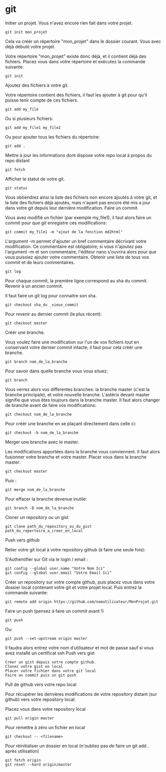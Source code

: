 # git

Initier un projet.
Vous n'avez encore rien fait dans votre projet.

    git init mon_projet

Cela va créér un répertoire "mon_projet" dans le dossier courant.
Vous avec déjà débuté votre projet.

Votre répertoire "mon_projet" existe donc déjà, et il contient déjà des fichiers. Placez vous dans votre répertoire et exécutez la commande suivante:

    git init

Ajoutez des fichiers à votre git.

Votre répertoire contient des fichiers, il faut les ajouter à git pour qu'il puisse tenir compte de ces fichiers.

    git add my_file

Ou si plusieurs fichiers:

    git add my_file1 my_file2

Ou pour ajouter tous les fichiers du répertoire:

    git add .

Mettre à jour les informations dont dispose votre repo local à propos du repo distant

    git fetch

Afficher le statut de votre git.

    git status

Vous obtiendrez ainsi la liste des fichiers non encore ajoutés à votre git, et la liste des fichiers déjà ajoutés, mais n'ayant pas encore été mis a jour dans votre git depuis leur dernière modification.
Faire un commit.

Vous avez modifié un fichier (par exemple my_file1), il faut alors faire un commit pour que git enregistre ces modifications:

    git commit my_file1 -m "ajout de la fonction md2html"

L'argument -m permet d'ajouter un bref commentaire décrivant votre modification. Ce commentaire est obligatoire; si vous n'ajoutez pas l'argument -m et son commentaire, l'éditeur nano s'ouvrira alors pour que vous puissiez ajouter votre commentaire.
Obtenir une liste de tous vos commit et de leurs commentaires.

    git log

Pour chaque commit, la première ligne correspond au sha du commit.
Revenir à un ancien commit.

Il faut faire un git log pour connaitre son sha.

    git checkout sha_du _vieux_commit

Pour revenir au dernier commit (le plus récent):

    git checkout master

Créér une branche.

Vous voulez faire une modification sur l'un de vos fichiers tout en conservant votre dernier commit intacte; il faut pour cela créér une branche.

    git branch nom_de_la_branche

Pour savoir dans quelle branche vous vous situez:

    git branch

Vous verrez alors vos differentes branches: la branche master (c'est la branche principale), et votre nouvelle branche. L'astérix devant master signifie que vous êtes toujours dans la branche master. Il faut alors changer de branche avant de faire vos modifications:

    git checkout nom_de_la_branche

Pour créér une branche en se plaçant directement dans celle ci:

    git checkout -b nom_de_la_branche

Merger une branche avec le master.

Les modifications apportées dans la branche vous conviennent. Il faut alors fusionner votre branche et votre master. Placer vous dans la branche master:

    git checkout master

Puis :

    git merge nom_de_la_branche

Pour effacer la branche devenue inutile:

    git branch -D nom_de_la_branche

Cloner un repository ou un gist

    git clone path_du_repository_ou_du_gist path_du_repertoire_a_creer_en_local

Push vers github

Relier votre git local à votre repository github (à faire une seule fois):

S'Authentifier sur Git via le login / email : 

    git config --global user.name "Votre Nom Ici"
    git config --global user.email "Votre Email Ici"

Créer un repository sur votre compte github, puis placez vous dans votre dossier local contenant votre git et votre projet local. Puis entrez la commande suivante:

    git remote add origin https://github.com/nomutilisateur/MonProjet.git

Faire un push (pensez à faire un commit avant !)

    git push

Ou:

    git push --set-upstream origin master

Il faudra alors entrez votre nom d’utilisateur et mot de passe sauf si vous avez installé un certificat ssh
Push vers gist

    Créer un gist depuis votre compte github.
    Clonez votre gist en local
    Placer votre fichier dans votre git local
    Faire un commit puis un git push

Pull de github vers votre repo local

Pour récupérer les dernières modifications de votre repository distant (sur github) vers votre repository local:

Placez vous dans votre repository local

    git pull origin master
    
Pour remettre à zéro un fichier en local

    git checkout -- <filename>

Pour réinitialiser un dossier en local (n'oubliez pas de faire un git add . après utilisation)

    git fetch origin
    git reset --hard origin/master
   

